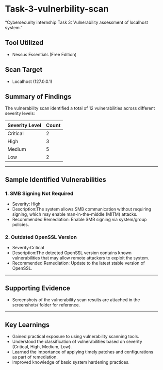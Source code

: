 # Task-3-vulnerbility-scan
“Cybersecurity internship Task 3: Vulnerability assessment of localhost system.”  

## Tool Utilized  
- Nessus Essentials (Free Edition)  

## Scan Target  
- Localhost (127.0.0.1)

## Summary of Findings  
The vulnerability scan identified a total of 12 vulnerabilities across different severity levels:  

| Severity Level | Count |
|----------------|-------|
| Critical       | 2     |
| High           | 3     |
| Medium         | 5     |
| Low            | 2     |

---

## Sample Identified Vulnerabilities  

### 1. SMB Signing Not Required  
- Severity: High  
- Description:The system allows SMB communication without requiring signing, which may enable man-in-the-middle (MITM) attacks.  
- Recommended Remediation: Enable SMB signing via system/group policies.  

### 2. Outdated OpenSSL Version  
- Severity:Critical  
- Description:The detected OpenSSL version contains known vulnerabilities that may allow remote attackers to exploit the system.  
- Recommended Remediation: Update to the latest stable version of OpenSSL.  

---

## Supporting Evidence  
- Screenshots of the vulnerability scan results are attached in the screenshots/ folder for reference.  

---

## Key Learnings  
- Gained practical exposure to using vulnerability scanning tools.  
- Understood the classification of vulnerabilities based on severity (Critical, High, Medium, Low).  
- Learned the importance of applying timely patches and configurations as part of remediation.  
- Improved knowledge of basic system hardening practices.
